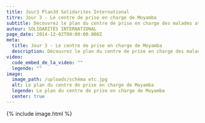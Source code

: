 ```yaml
---
title: Jour3 Plan3d Solidarites International
titre: Jour 3 - Le centre de prise en charge de Moyamba
subtitle: Découvrez le plan du centre de prise en charge des malades atteints par le virus Ebola...
auteur: SOLIDARITÉS INTERNATIONAL
page_date: 2014-12-02T00:00:00.000Z
meta:
  title: Jour 3 - Le centre de prise en charge de Moyamba
  description: Découvrez le plan du centre de prise en charge des malades atteints par le virus Ebola...
video:
  code_embed_de_la_video: ""
  legende: ""
image:
  image_path: /uploads/schéma etc.jpg
  alt: Le plan du centre de prise en charge de Moyamba
  legende: Le plan du centre de prise en charge de Moyamba
  center: true
---
```

{% include image.html %}